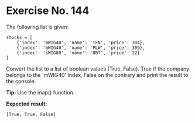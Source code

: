 # Exercise No. 144

The following list is given:


    stocks = [
        {'index': 'mWIG40', 'name': 'TEN', 'price': 304},
        {'index': 'mWIG40', 'name': 'PLW', 'price': 309},
        {'index': 'sWIG80', 'name': 'BBT', 'price': 22}
    ]


Convert the list to a list of boolean values (True, False). True if the company belongs to the 'mWIG40' index, False on the contrary and print the result to the console.


**Tip:** Use the map() function.


**Expected result:**


    [True, True, False]